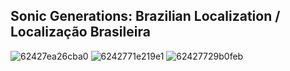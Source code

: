 ## Sonic Generations: Brazilian Localization / Localização Brasileira
![62427ea26cba0](https://user-images.githubusercontent.com/88670125/212495306-b8ed503c-7d78-4738-9a5c-9fae705b0829.jpg)
![6242771e219e1](https://user-images.githubusercontent.com/88670125/212495315-6325b120-595a-449f-a805-4486947c8bdc.jpg)
![62427729b0feb](https://user-images.githubusercontent.com/88670125/212495319-ecd238d2-b2ee-4d19-81cc-5ee59a0454d5.jpg)
